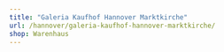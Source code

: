 ```yaml
---
title: "Galeria Kaufhof Hannover Marktkirche"
url: /hannover/galeria-kaufhof-hannover-marktkirche/
shop: Warenhaus
---
```

